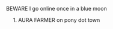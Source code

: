  <p align="center">BEWARE I go online once in a blue moon</p>
 <p align="center"> 1. AURA FARMER on pony dot town </p>
